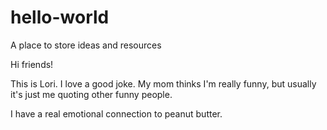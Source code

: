 # hello-world
A place to store ideas and resources

Hi friends!

This is Lori. I love a good joke. My mom thinks I'm really funny, but usually it's just me quoting other funny people.

I have a real emotional connection to peanut butter.

